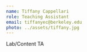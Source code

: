 ```yaml
---
name: Tiffany Cappellari
role: Teaching Assistant
email: tiffanyec@berkeley.edu
photo: ../assets/tiffany.jpg
---
```


Lab/Content TA
